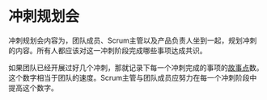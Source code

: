 # 冲刺规划会
冲刺规划会内容为，团队成员、Scrum主管以及产品负责人坐到一起，规划冲刺的内容。所有人都应该对这一冲刺阶段完成哪些事项达成共识。

如果团队已经开展过好几个冲刺，那就记录下每一个冲刺完成的事项的[故事点](/term/story-point.md)数。这个数字相当于团队的速度。Scrum主管与团队成员应努力在每一个冲刺阶段中提高这个数字。

